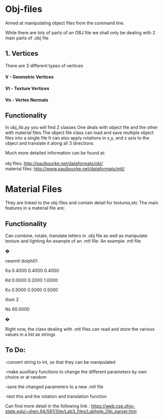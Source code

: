 # Obj-files
Aimed at manipulating object files from the command line.

While there are lots of parts of an OBJ file we shall only be dealing with 2 main parts of .obj file


## 1. Vertices
There are 3 different types of vertices

#### V - Geometric Vertices
#### Vt - Texture Vertices  
#### Vn - Vertex Normals

## Functionality
In obj_lib.py you will find 2 classes
One deals with object file and the other with material files
The object file class can load and save multiple object files into a single file
It can also apply rotations in x,y, and z axis to the object and translate it along all 3 directions

Much more detailed information can be found at: <br><br>
obj files: http://paulbourke.net/dataformats/obj/ <br>
material files: http://www.paulbourke.net/dataformats/mtl/ <br>
# Material Files
They are linked to the obj-files and contain detail for textures,etc
The main features in a material file are:


## Functionality
Can combine, rotate, translate letters in .obj file as well as manipulate texture and lighting
An example of an .mtl file:
An example .mtl file

�

newmtl dolph01

Ka 0.4000 0.4000 0.4000

Kd 0.0000 0.2000 1.0000

Ks 0.5000 0.5000 0.5000

illum 2

Ns 60.0000

�

Right now, the class dealing with .mtl files can read and store the various values in a list as strings

## To Do:
-convert string to int, so that they can be manipulated

-make auxilliary functions to change the different parameters by own choice or at random

-save the changed parameters to a new .mtl file

-test this and the rotation and translation function

Can find more detail in the following link : https://web.cse.ohio-state.edu/~shen.94/581/Site/Lab3_files/Labhelp_Obj_parser.htm
